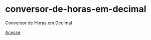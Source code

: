 # conversor-de-horas-em-decimal
Conversor de Horas em Decimal

[Acesse](https://lucianoromero.github.io/conversor-de-horas-em-decimal/index.html)
